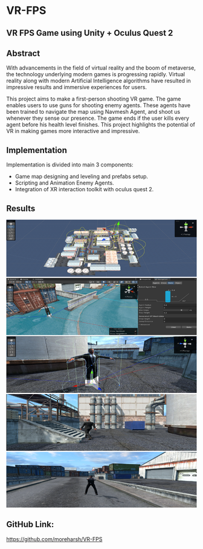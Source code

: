 # VR-FPS
## VR FPS Game using Unity + Oculus Quest 2

<h2> Abstract </h2>
<p>With advancements in the field of virtual reality and the boom of metaverse, the technology underlying modern games is progressing rapidly. Virtual reality along with modern Artificial Intelligence algorithms have resulted in impressive results and immersive experiences for users.

This project aims to make a first-person shooting VR game. The game enables users to use guns for shooting enemy agents. These agents have been trained to navigate the map using Navmesh Agent, and shoot us whenever they sense our presence. The game ends if the user kills every agent before his health level finishes. This project highlights the potential of VR in making games more interactive and impressive. </p>

<h2> Implementation </h2>
<p> Implementation is divided into main 3 components: </p>

* Game map designing and leveling and prefabs setup. <br />
* Scripting and Animation Enemy Agents. <br />
* Integration of XR interaction toolkit with oculus quest 2. <br />

<h2> Results </h2>
<img src="Banner/banner2.png" alt="Game Map"/>
<img src="Banner/banner1.png" alt="Navmesh Agent added Enemy Agent and compatible Game map for Navmesh AI."/>
<img src="Banner/banner3.png" alt="Enemy Agent"/>
<img src="Banner/banner4.png" alt="Enemy Agent Patrolling"/>
<img src="Banner/banner5.png" alt="Enemy Agent Chasing and Attacking"/>
<br />


<h2>GitHub Link: </h2>
<a href="https://github.com/moreharsh/VR-FPS"> https://github.com/moreharsh/VR-FPS </a>
